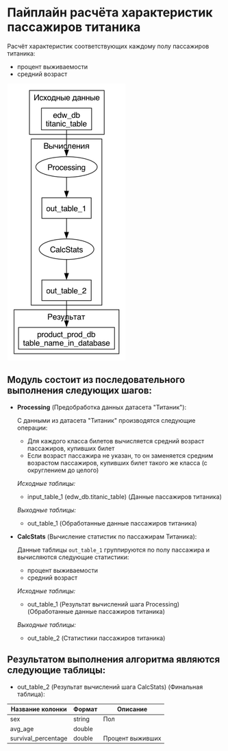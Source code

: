 # Пайплайн расчёта характеристик пассажиров титаника


Расчёт характеристик соответствующих каждому полу пассажиров титаника:
* процент выживаемости
* средний возраст


<img src="pipeline.png">

## Модуль состоит из последовательного выполнения следующих шагов:
* **Processing** (Предобработка данных датасета "Титаник"):

    С данными из датасета "Титаник" производятся следующие операции:
    * Для каждого класса билетов вычисляется средний возраст пассажиров, купивших билет
    * Если возраст пассажира не указан, то он заменяется средним возрастом пассажиров, 
    купивших билет такого же класса (с округлением до целого)

    *Исходные таблицы:*

    * input_table_1 (edw_db.titanic_table) (Данные пассажиров титаника)

    *Выходные таблицы:*

    * out_table_1 (Обработанные данные пассажиров титаника)

* **CalcStats** (Вычисление статистик по пассажирам Титаника):

    Данные таблицы `out_table_1` группируются по полу пассажира и вычисляются следующие статистики:
    * процент выживаемости
    * средний возраст

    *Исходные таблицы:*

    * out_table_1 (Результат вычислений шага Processing) (Обработанные данные пассажиров титаника)

    *Выходные таблицы:*

    * out_table_2 (Статистики пассажиров титаника)


## Результатом выполнения алгоритма являются следующие таблицы:
* out_table_2 (Результат вычислений шага CalcStats) (Финальная таблица):

<table>
  <thead>
  <tr>
    <th>Название колонки</th><th>Формат</th><th>Описание</th>
  </tr>
  </thead>
  <tbody>
  <tr>
    <td>sex</td><td>string</td><td>Пол</td>
  </tr>
  <tr>
    <td>avg_age</td><td>double</td><td></td>
  </tr>
  <tr>
    <td>survival_percentage</td><td>double</td><td>Процент выживших</td>
  </tr>
  </tbody>
</table>


